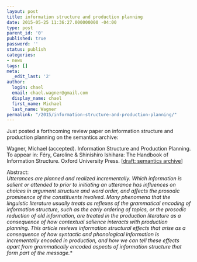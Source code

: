 ```yaml
---
layout: post
title: information structure and production planning
date: 2015-05-25 11:36:27.000000000 -04:00
type: post
parent_id: '0'
published: true
password: ''
status: publish
categories:
- news
tags: []
meta:
  _edit_last: '2'
author:
  login: chael
  email: chael.wagner@gmail.com
  display_name: chael
  first_name: Michael
  last_name: Wagner
permalink: "/2015/information-structure-and-production-planning/"
---
```

Just posted a forthcoming review paper on information structure and production planning on the semantics archive:

Wagner, Michael (accepted). Information Structure and Production Planning. To appear in: Féry, Caroline & Shinishiro Ishihara: The Handbook of Information Structure. Oxford University Press. [[draft: semantics archive](http://semanticsarchive.net/Archive/jNlNTc0Y/)]

Abstract:  
*Utterances are planned and realized incrementally. Which information is salient or attended to prior to initiating an utterance has influences on choices in argument structure and word order, and affects the prosodic prominence of the constituents involved. Many phenomena that the linguistic literature usually treats as reflexes of the grammatical encoding of information structure, such as the early ordering of topics, or the prosodic reduction of old information, are treated in the production literature as a consequence of how contextual salience interacts with production planning. This article reviews information structural effects that arise as a consequence of how syntactic and phonological information is incrementally encoded in production, and how we can tell these effects apart from grammatically encoded aspects of information structure that form part of the message.**

